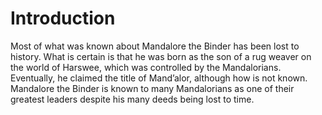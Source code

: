 # Introduction

Most of what was known about Mandalore the Binder has been lost to history.
What is certain is that he was born as the son of a rug weaver on the world of Harswee, which was controlled by the Mandalorians.
Eventually, he claimed the title of Mand’alor, although how is not known.
Mandalore the Binder is known to many Mandalorians as one of their greatest leaders despite his many deeds being lost to time.
